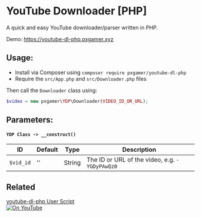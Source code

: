 # YouTube Downloader [PHP]

A quick and easy YouTube downloader/parser written in PHP.

Demo: https://youtube-dl-php.pxgamer.xyz

## Usage:

- Install via Composer using `composer require pxgamer/youtube-dl-php`
- Require the `src/App.php` and `src/Downloader.php` files

Then call the `Downloader` class using:
```php
$video = new pxgamer\YDP\Downloader(VIDEO_ID_OR_URL);
```

## Parameters:

#### `YDP Class -> __construct()`  

ID          | Default | Type    | Description
----------- | ------- | ------- | ------------
`$vid_id`   | ''      | String  | The ID or URL of the video, e.g. `-YGDyPAwQz0`

## Related

[youtube-dl-php User Script](https://greasyfork.org/en/scripts/23560)  
[![On YouTube](https://cdn.pximg.xyz/e891e90ea61b38121245472727470565.png)](https://greasyfork.org/en/scripts/23560)  
